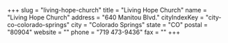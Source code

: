 +++
slug = "living-hope-church"
title = "Living Hope Church"
name = "Living Hope Church"
address = "640 Manitou Blvd."
cityIndexKey = "city-co-colorado-springs"
city = "Colorado Springs"
state = "CO"
postal = "80904"
website = ""
phone = "719 473-9436"
fax = ""
+++
